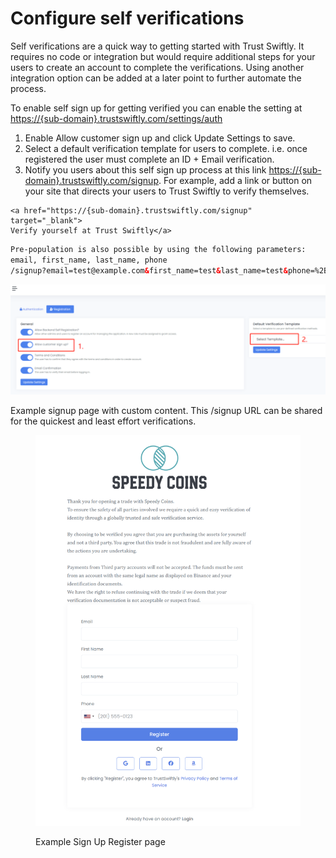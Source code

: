 # Configure self verifications

Self verifications are a quick way to getting started with Trust Swiftly. It requires no code or integration but would require additional steps for your users to create an account to complete the verifications. Using another integration option can be added at a later point to further automate the process.

To enable self sign up for getting verified you can enable the setting at [https://{sub-domain}.trustswiftly.com/settings/auth](https://{sub-domain}.trustswiftly.com/settings/auth)

1. Enable Allow customer sign up and click Update Settings to save.
2. Select a default verification template for users to complete. i.e. once registered the user must complete an ID + Email verification.
3. Notify you users about this self sign up process at this link [https://{sub-domain}.trustswiftly.com/signup](https://{sub-domain}.trustswiftly.com/signup). For example, add a link or button on your site that directs your users to Trust Swiftly to verify themselves.

```markup
<a href="https://{sub-domain}.trustswiftly.com/signup" target="_blank">
Verify yourself at Trust Swiftly</a>
```

```html
Pre-population is also possible by using the following parameters:
email, first_name, last_name, phone
/signup?email=test@example.com&first_name=test&last_name=test&phone=%2B13129450121
```

![Options to enable for self sign up](<../.gitbook/assets/image (13) (1).png>)

Example signup page with custom content. This /signup URL can be shared for the quickest and least effort verifications.

<figure><img src="../.gitbook/assets/image (9).png" alt=""><figcaption><p>Example Sign Up Register page</p></figcaption></figure>
